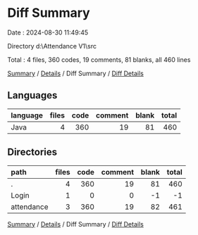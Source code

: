 # Diff Summary

Date : 2024-08-30 11:49:45

Directory d:\\Attendance V1\\src

Total : 4 files,  360 codes, 19 comments, 81 blanks, all 460 lines

[Summary](results.md) / [Details](details.md) / Diff Summary / [Diff Details](diff-details.md)

## Languages
| language | files | code | comment | blank | total |
| :--- | ---: | ---: | ---: | ---: | ---: |
| Java | 4 | 360 | 19 | 81 | 460 |

## Directories
| path | files | code | comment | blank | total |
| :--- | ---: | ---: | ---: | ---: | ---: |
| . | 4 | 360 | 19 | 81 | 460 |
| Login | 1 | 0 | 0 | -1 | -1 |
| attendance | 3 | 360 | 19 | 82 | 461 |

[Summary](results.md) / [Details](details.md) / Diff Summary / [Diff Details](diff-details.md)